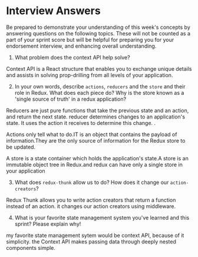 # Interview Answers
Be prepared to demonstrate your understanding of this week's concepts by answering questions on the following topics. These will not be counted as a part of your sprint score but will be helpful for preparing you for your endorsement interview, and enhancing overall understanding.

1. What problem does the context API help solve?

 Context API is a React structure that enables you to exchange unique details and assists in solving prop-drilling from all levels of your application.

2. In your own words, describe `actions`, `reducers` and the `store` and their role in Redux. What does each piece do? Why is the store known as a 'single source of truth' in a redux application?

Reducers are just pure functions that take the previous state and an action, and return the next state.  reducer determines changes to an application's state. It uses the action it receives to determine this change. .

Actions only tell what to do.IT is an object that contains the payload of information.They are the only source of information for the Redux store to be updated.

 A store is a state container which holds the application's state.A store is an immutable object tree in Redux.and redux can have only a single store in your application

3. What does `redux-thunk` allow us to do? How does it change our `action-creators`?

Redux Thunk allows you to write action creators that return a function instead of an action. it changes our action creators using middleware.

4. What is your favorite state management system you've learned and this sprint? Please explain why!

my favorite state management sytem  would be context API, because of it simplicity.
the Context API makes passing data through deeply nested components simple.
